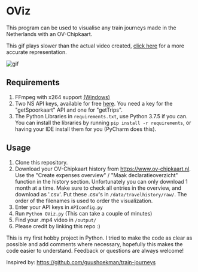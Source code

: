 # OViz
This program can be used to visualise any train journeys made in the Netherlands with an OV-Chipkaart.

This gif plays slower than the actual video created, [click here](https://giant.gfycat.com/DentalPiercingGrub.webm) for a more accurate representation.

![gif](http://i.imgur.com/pPbUofZ.gif)


## Requirements
1. FFmpeg with x264 support [(Windows)](https://www.wikihow.com/Install-FFmpeg-on-Windows)
2. Two NS API keys, available for free [here](https://apiportal.ns.nl). You need a key for the "getSpoorkaart" API and one for "getTrips".
3. The Python Libraries in ```requirements.txt```, use Python 3.7.5 if you can. You can install the libraries by running ```pip install -r requirements```, or having your IDE install them for you (PyCharm does this). 

## Usage
1. Clone this repository.
2. Download your OV-Chipkaart history from https://www.ov-chipkaart.nl. Use the "Create expenses overview" / "Maak declaratieoverzicht" function in the history section. Unfortunately you can only download 1 month at a time. Make sure to check all entries in the overview, and download as '.csv'. Put these .csv's in ```/data/travelhistory/raw/```. The order of the filenames is used to order the visualization.
3. Enter your API keys in ```APIconfig.py```
4. Run ```Python OViz.py``` (This can take a couple of minutes)
5. Find your .mp4 video in ```/output/```
6. Please credit by linking this repo :)


This is my first hobby project in Python. I tried to make the code as clear as possible and add comments where necessary, hopefully this makes the code easier to understand. Feedback or questions are always welcome!

Inspired by: https://github.com/guushoekman/train-journeys
